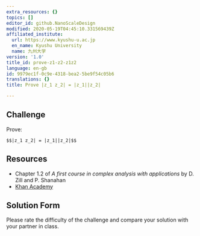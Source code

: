 ```yaml
---
extra_resources: {}
topics: []
editor_id: github.NanoScaleDesign
modified: 2020-05-19T04:45:10.331569439Z
affiliated_institute:
  url: https://www.kyushu-u.ac.jp
  en_name: Kyushu University
  name: 九州大学
version: '1.0'
title_id: prove-z1-z2-z1z2
language: en-gb
id: 9979ec1f-0c9e-4318-bea2-5be9f54c05b6
translations: {}
title: Prove |z_1 z_2| = |z_1||z_2|

---
```


## Challenge
Prove:

`$$|z_1 z_2| = |z_1||z_2|$$`

## Resources
- Chapter 1.2 of *A first course in complex analysis with applications* by D. Zill and P. Shanahan
- [Khan Academy](https://www.khanacademy.org/math/precalculus/imaginary-and-complex-numbers#the-complex-plane)

## Solution Form
Please rate the difficulty of the challenge and compare your solution with your partner in class.

